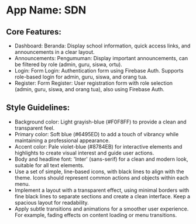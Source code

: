# **App Name**: SDN

## Core Features:

- Dashboard: Beranda: Display school information, quick access links, and announcements in a clear layout.
- Announcements: Pengumuman: Display important announcements, can be filtered by role (admin, guru, siswa, ortu).
- Login: Form Login: Authentication form using Firebase Auth. Supports role-based login for admin, guru, siswa, and orang tua.
- Register: Form Register: User registration form with role selection (admin, guru, siswa, and orang tua), also using Firebase Auth.

## Style Guidelines:

- Background color: Light grayish-blue (#F0F8FF) to provide a clean and transparent feel.
- Primary color: Soft blue (#6495ED) to add a touch of vibrancy while maintaining a professional appearance. 
- Accent color: Pale violet-blue (#8784EB) for interactive elements and highlights to create visual interest and guide user actions.
- Body and headline font: 'Inter' (sans-serif) for a clean and modern look, suitable for all text elements. 
- Use a set of simple, line-based icons, with black lines to align with the theme. Icons should represent common actions and objects within each menu.
- Implement a layout with a transparent effect, using minimal borders with fine black lines to separate sections and create a clean interface. Keep a spacious layout for readability.
- Apply subtle transitions and animations for a smoother user experience. For example, fading effects on content loading or menu transitions.